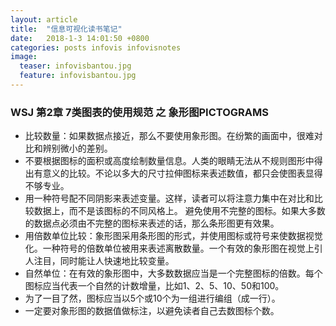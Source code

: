 ```yaml
---
layout: article
title:  "信息可视化读书笔记"
date:   2018-1-3 14:01:50 +0800
categories: posts infovis infovisnotes
image:
  teaser: infovisbantou.jpg
  feature: infovisbantou.jpg
---
```

### WSJ 第2章 7类图表的使用规范 之 象形图PICTOGRAMS
- 比较数量：如果数据点接近，那么不要使用象形图。在纷繁的画面中，很难对比和辨别微小的差别。
- 不要根据图标的面积或高度绘制数量信息。人类的眼睛无法从不规则图形中得出有意义的比较。不论以多大的尺寸拉伸图标来表述数值，都只会使图表显得不够专业。
- 用一种符号配不同阴影来表述变量。这样，读者可以将注意力集中在对比和比较数据上，而不是该图标的不同风格上。
避免使用不完整的图标。如果大多数的数据点必须由不完整的图标来表述的话，那么条形图更有效果。
- 用倍数单位比较：象形图采用条形图的形式，并使用图标或符号来使数据视觉化。一种符号的倍数单位被用来表述离散数量。一个有效的象形图在视觉上引人注目，同时能让人快速地比较变量。
- 自然单位：在有效的象形图中，大多数数据应当是一个完整图标的倍数。每个图标应当代表一个自然的计数增量，比如1、2、5、10、50和100。
- 为了一目了然，图标应当以5个或10个为一组进行编组（成一行）。
- 一定要对象形图的数据值做标注，以避免读者自己去数图标个数。
